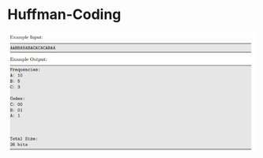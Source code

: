 # Huffman-Coding

![Alt text](https://github.com/zerohoc/Huffman-Coding/blob/main/example.JPG?raw=true "Example")
